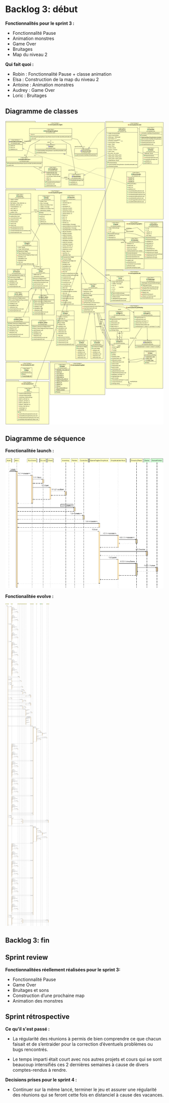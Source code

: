 # Backlog 3: début

**Fonctionnalités pour le sprint 3 :**

- Fonctionnalité Pause
- Animation monstres
- Game Over
- Bruitages
- Map du niveau 2

**Qui fait quoi :**

- Robin : Fonctionnalité Pause + classe animation
- Elsa : Construction de la map du niveau 2
- Antoine : Animation monstres
- Audrey : Game Over
- Loric : Bruitages

## Diagramme de classes

![Diagramme de classes](images/ClassDiagramSprint3.png)

## Diagramme de séquence

**Fonctionalitée launch :**

![Diagramme de sequence launch](images/fonctionnalite_launch.jpg)

**Fonctionalitée evolve :**

![Diagramme de sequence evolve](images/fonctionnalite_evolve.jpg)

 
## Backlog 3: fin

## Sprint review

**Fonctionnalitées réellement réalisées pour le sprint 3:**

- Fonctionnalité Pause
- Game Over
- Bruitages et sons
- Construction d’une prochaine map
- Animation des monstres

## Sprint rétrospective

**Ce qu'il s'est passé :**

- La régularité des réunions à permis de bien comprendre ce que chacun faisait et de s’entraider pour la correction d’éventuels problèmes ou bugs rencontrés.
 
- Le temps imparti était court avec nos autres projets et cours qui se sont beaucoup intensifiés ces 2 dernières semaines à cause de divers comptes-rendus à rendre. 
 
 
**Decisions prises pour le sprint 4 :**

- Continuer sur la même lancé, terminer le jeu et assurer une régularité des réunions qui se feront cette fois en distanciel à cause des vacances.
